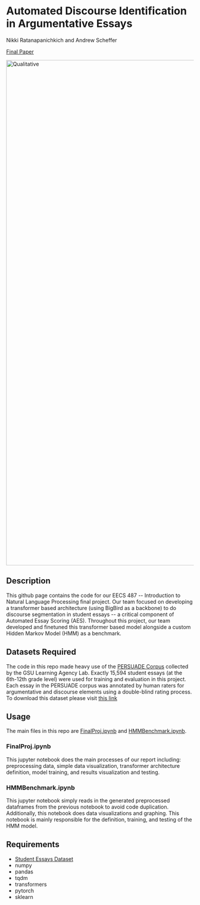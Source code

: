 # Automated Discourse Identification in Argumentative Essays
Nikki Ratanapanichkich and Andrew Scheffer

[Final Paper](./487FinalPaper.pdf)

<img width="1357" alt="Qualitative" src="https://user-images.githubusercontent.com/54146662/232963053-59b8385e-c60e-49e1-b8a5-4a5e09f3a6d0.png">

## Description
This github page contains the code for our EECS 487 -- Introduction to Natural Language Processing final project. 
Our team focused on developing a transformer based architecture (using BigBird as a backbone) to do discourse segmentation
in student essays -- a critical component of Automated Essay Scoring (AES). Throughout this project, our team developed and finetuned this 
transformer based model alongside a custom Hidden Markov Model (HMM) as a benchmark. 

## Datasets Required 
The code in this repo made heavy use of the [PERSUADE Corpus](https://www.sciencedirect.com/science/article/pii/S1075293522000630) collected by the GSU Learning Agency Lab. 
Exactly 15,594 student essays (at the 6th-12th grade level) were used for training and evaluation in this project. 
Each essay in the PERSUADE corpus was annotated by human raters for argumentative and discourse elements using a double-blind rating process.
To download this dataset please visit [this link](https://www.kaggle.com/competitions/feedback-prize-2021/data)

## Usage
The main files in this repo are [FinalProj.ipynb](./FinalProj.ipynb) and [HMMBenchmark.ipynb](./HMMBenchmark.ipynb).

### FinalProj.ipynb
This jupyter notebook does the main processes of our report including: preprocessing data, simple data visualization, transformer architecture definition, 
model training, and results visualization and testing.

### HMMBenchmark.ipynb
This jupyter notebook simply reads in the generated preprocessed dataframes from the previous notebook to avoid code duplication. Additionally, this notebook does
data visualizations and graphing. This notebook is mainly responsible for the definition, training, and testing of the HMM model.

## Requirements
- [Student Essays Dataset](https://www.kaggle.com/competitions/feedback-prize-2021/data)
- numpy
- pandas
- tqdm
- transformers
- pytorch 
- sklearn